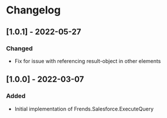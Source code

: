 # Changelog

## [1.0.1] - 2022-05-27
### Changed
- Fix for issue with referencing result-object in other elements

## [1.0.0] - 2022-03-07
### Added
- Initial implementation of Frends.Salesforce.ExecuteQuery
